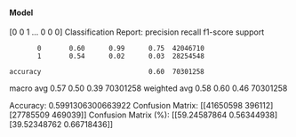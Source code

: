 #### Model
[0 0 1 ... 0 0 0]
Classification Report:
              precision    recall  f1-score   support

           0       0.60      0.99      0.75  42046710
           1       0.54      0.02      0.03  28254548

    accuracy                           0.60  70301258
   macro avg       0.57      0.50      0.39  70301258
weighted avg       0.58      0.60      0.46  70301258

Accuracy: 0.5991306300663922
Confusion Matrix:
[[41650598   396112]
 [27785509   469039]]
Confusion Matrix (%):
[[59.24587864  0.56344938]
 [39.52348762  0.66718436]]
